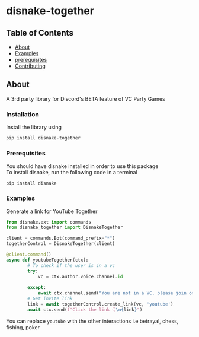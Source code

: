 # disnake-together

## Table of Contents

- [About](#about)
- [Examples](#examples)
- [prerequisites](#prerequisites)
- [Contributing](#contributing)

## About <a name = "about"></a>

A 3rd party library for Discord's BETA feature of VC Party Games
<br>


### Installation
Install the library using
```py
pip install disnake-together
```


### Prerequisites

You should have disnake installed in order to use this package
<br>
To install disnake, run the following code in a terminal
```
pip install disnake
```

### Examples <a name = "examples"></a>

Generate a link for YouTube Together

```py
from disnake.ext import commands
from disnake_together import DisnakeTogether

client = commands.Bot(command_prefix="*")
togetherControl = DisnakeTogether(client)

@client.command()
async def youtubeTogether(ctx):
        # To check if the user is in a vc
        try:
            vc = ctx.author.voice.channel.id
        
        except:
            await ctx.channel.send("You are not in a VC, please join one and then use the command")
        # Get invite link
        link = await togetherControl.create_link(vc, 'youtube')
        await ctx.send(f"Click the link 👇\n{link}")

```

You can replace `youtube` with the other interactions i.e betrayal, chess, fishing, poker
